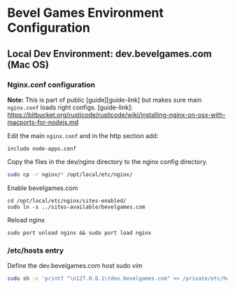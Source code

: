 Bevel Games Environment Configuration
=====================================

Local Dev Environment: dev.bevelgames.com (Mac OS) 
--------------------------------------------------

### Nginx.conf configuration

**Note:** This is part of public [guide][guide-link] but makes sure main `nginx.conf` loads right configs.
[guide-link]: https://bitbucket.org/rusticode/rusticode/wiki/installing-nginx-on-osx-with-macports-for-nodejs.md


Edit the main `nginx.conf` and in the http section add:
```
include node-apps.conf
```

Copy the files in the dev/nginx directory to the nginx config directory.

```bash
sudo cp -r nginx/* /opt/local/etc/nginx/
```

Enable bevelgames.com
```
cd /opt/local/etc/nginx/sites-enabled/
sudo ln -s ../sites-available/bevelgames.com
```

Reload nginx
```
sudo port unload nginx && sudo port load nginx
```
### /etc/hosts entry

Define the dev.bevelgames.com host
sudo vim 
```bash
sudo sh -c 'printf "\n127.0.0.1\tdev.bevelgames.com" >> /private/etc/hosts'
```